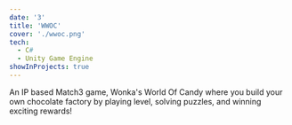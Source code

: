 ```yaml
---
date: '3'
title: 'WWOC'
cover: './wwoc.png'
tech:
  - C#
  - Unity Game Engine
showInProjects: true
---
```


An IP based Match3 game, Wonka's World Of Candy where you build your own chocolate factory by playing level, solving puzzles, and winning exciting rewards!
